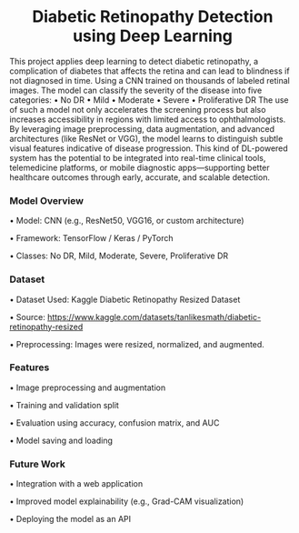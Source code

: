 <h1 align="center">Diabetic Retinopathy Detection using Deep Learning</h1>




This project applies deep learning to detect diabetic retinopathy, a complication of diabetes that affects the retina and can lead to blindness if not diagnosed in time. Using a CNN trained on thousands of labeled retinal images. 
The model can classify the severity of the disease into five categories: 
• No DR 
• Mild
• Moderate 
• Severe 
• Proliferative DR 
The use of such a model not only accelerates the screening process but also increases accessibility in regions with limited access to ophthalmologists. By leveraging image preprocessing, data augmentation, and advanced architectures (like ResNet or VGG), the model learns to distinguish subtle visual features indicative of disease progression. This kind of DL-powered system has the potential to be integrated into real-time clinical tools, telemedicine platforms, or mobile diagnostic apps—supporting better healthcare outcomes through early, accurate, and scalable detection.



### Model Overview

• Model: CNN (e.g., ResNet50, VGG16, or custom architecture)

• Framework: TensorFlow / Keras / PyTorch

• Classes: No DR, Mild, Moderate, Severe, Proliferative DR



### Dataset

• Dataset Used: Kaggle Diabetic Retinopathy Resized Dataset

• Source: https://www.kaggle.com/datasets/tanlikesmath/diabetic-retinopathy-resized

• Preprocessing: Images were resized, normalized, and augmented.



### Features

• Image preprocessing and augmentation

• Training and validation split

• Evaluation using accuracy, confusion matrix, and AUC

• Model saving and loading



### Future Work

• Integration with a web application

• Improved model explainability (e.g., Grad-CAM visualization)

• Deploying the model as an API
